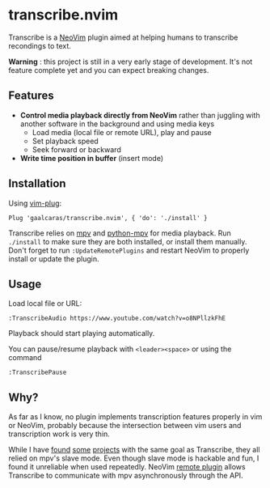 # transcribe.nvim

Transcribe is a [NeoVim](https://neovim.io/) plugin aimed at helping humans to transcribe recondings to text.

**Warning** : this project is still in a very early stage of development. It's not feature complete yet and you can expect breaking changes.

## Features

+ **Control media playback directly from NeoVim** rather than juggling with another software in the background and using media keys
  * Load media (local file or remote URL), play and pause
  * Set playback speed
  * Seek forward or backward
+ **Write time position in buffer** (insert mode)

## Installation

Using [vim-plug](https://github.com/junegunn/vim-plug):

```vim
Plug 'gaalcaras/transcribe.nvim', { 'do': './install' }
```

Transcribe relies on [mpv](https://mpv.io/) and [python-mpv](https://github.com/jaseg/python-mpv) for media playback. Run `./install` to make sure they are both installed, or install them manually. Don't forget to run `:UpdateRemotePlugins` and restart NeoVim to properly install or update the plugin.

## Usage

Load local file or URL:

```vim
:TranscribeAudio https://www.youtube.com/watch?v=o8NPllzkFhE
```

Playback should start playing automatically.

You can pause/resume playback with `<leader><space>` or using the command

```vim
:TranscribePause
```

## Why?

As far as I know, no plugin implements transcription features properly in vim or NeoVim, probably because the intersection between vim users and transcription work is very thin.

While I have [found](https://github.com/htdebeer/scripts/blob/master/transcribe.vim) [some](https://github.com/AndrewRadev/subtitles.vim) [projects](http://www.mentadreams.com/2012/07/how-to-transcribe-using-vim/) with the same goal as Transcribe, they all relied on mpv's slave mode.
Even though slave mode is hackable and fun, I found it unreliable when used repeatedly.
NeoVim [remote plugin](https://neovim.io/doc/user/remote_plugin.html) allows Transcribe to communicate with mpv asynchronously through the API.
